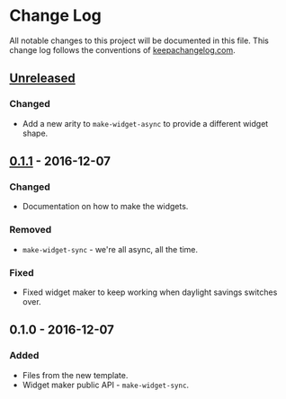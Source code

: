 # Change Log
All notable changes to this project will be documented in this file. This change log follows the conventions of [keepachangelog.com](http://keepachangelog.com/).

## [Unreleased]
### Changed
- Add a new arity to `make-widget-async` to provide a different widget shape.

## [0.1.1] - 2016-12-07
### Changed
- Documentation on how to make the widgets.

### Removed
- `make-widget-sync` - we're all async, all the time.

### Fixed
- Fixed widget maker to keep working when daylight savings switches over.

## 0.1.0 - 2016-12-07
### Added
- Files from the new template.
- Widget maker public API - `make-widget-sync`.

[Unreleased]: https://github.com/your-name/advent/compare/0.1.1...HEAD
[0.1.1]: https://github.com/your-name/advent/compare/0.1.0...0.1.1
